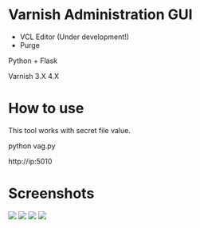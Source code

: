 Varnish Administration GUI 
==========================

* VCL Editor (Under development!)
* Purge

Python + Flask

Varnish 3.X 4.X

How to use
==========

This tool works with secret file value.

python vag.py

http://ip:5010

Screenshots
==========
![](http://i59.tinypic.com/344sk6r.png)
![](http://i59.tinypic.com/2ezjndv.png)
![](http://i59.tinypic.com/72w22d.png)
![](http://i60.tinypic.com/2iqzrjs.png)
